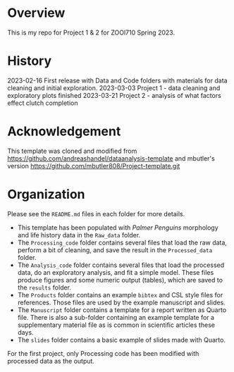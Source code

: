# Overview

This is my repo for Project 1 & 2 for ZOOl710 Spring 2023.

# History

2023-02-16 First release with Data and Code folders with materials for data cleaning and initial exploration.
2023-03-03 Project 1 - data cleaning and exploratory plots finished
2023-03-21 Project 2 - analysis of what factors effect clutch completion
# Acknowledgement

 This template was cloned and modified from <https://github.com/andreashandel/dataanalysis-template> and mbutler's version <https://github.com/mbutler808/Project-template.git>

# Organization

Please see the `README.md` files in each folder for more details.

* This template has been populated with _Palmer Penguins_ morphology and life history data in the `Raw_data` folder.
* The `Processing_code` folder contains several files that load the raw data, perform a bit of cleaning, and save the result in the `Processed_data` folder.
* The `Analysis_code` folder contains several files that load the processed data, do an exploratory analysis, and fit a simple model. These files produce figures and some numeric output (tables), which are saved to the `results` folder.
* The `Products` folder contains an example `bibtex` and CSL style files for references. Those files are used by the example manuscript and slides.
* The  `Manuscript` folder contains a template for a report written as Quarto file. There is also a sub-folder containing an example template for a supplementary material file as is common in scientific articles these days.
* The `slides` folder contains a basic example of slides made with Quarto.

For the first project, only Processing code has been modified with processed data as the output.
